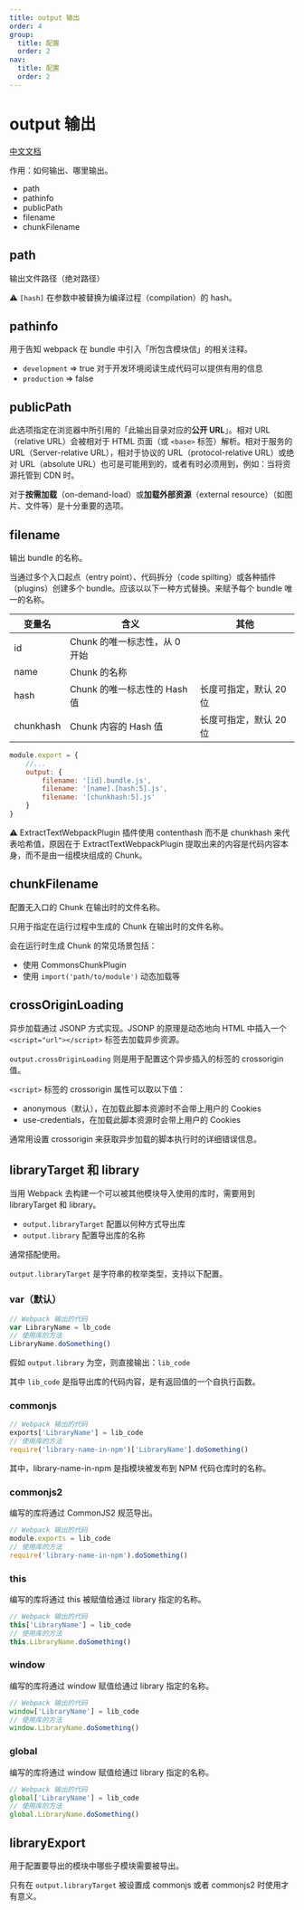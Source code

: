 ```yaml
---
title: output 输出
order: 4
group:
  title: 配置
  order: 2
nav:
  title: 配置
  order: 2
---
```


# output 输出

[中文文档](https://webpack.docschina.org/configuration/output/)

作用：如何输出、哪里输出。

* path
* pathinfo
* publicPath
* filename
* chunkFilename

## path

输出文件路径（绝对路径）

⚠️ `[hash]` 在参数中被替换为编译过程（compilation）的 hash。

## pathinfo

用于告知 webpack 在 bundle 中引入「所包含模块信」的相关注释。

* `development` => true 对于开发环境阅读生成代码可以提供有用的信息
* `production` => false

## publicPath

此选项指定在浏览器中所引用的「此输出目录对应的**公开 URL**」。相对 URL（relative URL）会被相对于 HTML 页面（或 `<base>` 标签）解析。相对于服务的 URL（Server-relative URL），相对于协议的 URL（protocol-relative URL）或绝对 URL（absolute URL）也可是可能用到的，或者有时必须用到，例如：当将资源托管到 CDN 时。

对于**按需加载**（on-demand-load）或**加载外部资源**（external resource）（如图片、文件等）是十分重要的选项。

## filename

输出 bundle 的名称。

当通过多个入口起点（entry point）、代码拆分（code spilting）或各种插件（plugins）创建多个 bundle。应该以以下一种方式替换。来赋予每个 bundle 唯一的名称。

| 变量名    | 含义                         | 其他                 |
| --------- | ---------------------------- | -------------------- |
| id        | Chunk 的唯一标志性，从 0 开始  |                      |
| name      | Chunk 的名称                 |                      |
| hash      | Chunk 的唯一标志性的 Hash 值 | 长度可指定，默认 20 位 |
| chunkhash | Chunk 内容的 Hash 值         | 长度可指定，默认 20 位 |

```js
module.export = {
    //...
    output: {
        filename: '[id].bundle.js',
        filename: '[name].[hash:5].js',
        filename: '[chunkhash:5].js'
    }
}
```

⚠️ ExtractTextWebpackPlugin 插件使用 contenthash 而不是 chunkhash 来代表哈希值，原因在于 ExtractTextWebpackPlugin 提取出来的内容是代码内容本身，而不是由一组模块组成的 Chunk。

## chunkFilename

配置无入口的 Chunk 在输出时的文件名称。

只用于指定在运行过程中生成的 Chunk 在输出时的文件名称。

会在运行时生成 Chunk 的常见场景包括：

* 使用 CommonsChunkPlugin
* 使用 `import('path/to/module')` 动态加载等

## crossOriginLoading

异步加载通过 JSONP 方式实现。JSONP 的原理是动态地向 HTML 中插入一个 `<script="url"></script>` 标签去加载异步资源。

`output.crossOriginLoading` 则是用于配置这个异步插入的标签的 crossorigin 值。

`<script>` 标签的 crossorigin 属性可以取以下值：

* anonymous（默认），在加载此脚本资源时不会带上用户的 Cookies
* use-credentials，在加载此脚本资源时会带上用户的 Cookies

通常用设置 crossorigin 来获取异步加载的脚本执行时的详细错误信息。

## libraryTarget 和 library

当用 Webpack 去构建一个可以被其他模块导入使用的库时，需要用到 libraryTarget 和 library。

* `output.libraryTarget` 配置以何种方式导出库
* `output.library` 配置导出库的名称

通常搭配使用。

`output.libraryTarget` 是字符串的枚举类型，支持以下配置。

### var（默认）

```js
// Webpack 输出的代码
var LibraryName = lb_code
// 使用库的方法
LibraryName.doSomething()
```

假如 `output.library` 为空，则直接输出：`lib_code`

其中 `lib_code` 是指导出库的代码内容，是有返回值的一个自执行函数。

### commonjs

```js
// Webpack 输出的代码
exports['LibraryName'] = lib_code
// 使用库的方法
require('library-name-in-npm')['LibraryName'].doSomething()
```

其中，library-name-in-npm 是指模块被发布到 NPM 代码仓库时的名称。

### commonjs2

编写的库将通过 CommonJS2 规范导出。

```js
// Webpack 输出的代码
module.exports = lib_code
// 使用库的方法
require('library-name-in-npm').doSomething()
```

### this

编写的库将通过 this 被赋值给通过 library 指定的名称。

```js
// Webpack 输出的代码
this['LibraryName'] = lib_code
// 使用库的方法
this.LibraryName.doSomething()
```

### window

编写的库将通过 window 赋值给通过 library 指定的名称。

```js
// Webpack 输出的代码
window['LibraryName'] = lib_code
// 使用库的方法
window.LibraryName.doSomething()
```

### global

编写的库将通过 window 赋值给通过 library 指定的名称。

```js
// Webpack 输出的代码
global['LibraryName'] = lib_code
// 使用库的方法
global.LibraryName.doSomething()
```

## libraryExport

用于配置要导出的模块中哪些子模块需要被导出。

只有在 `output.libraryTarget` 被设置成 commonjs 或者 commonjs2 时使用才有意义。

